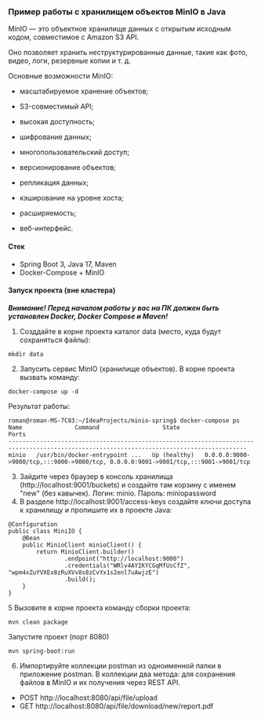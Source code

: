 ### Пример работы с хранилищем объектов MinIO в Java  
MinIO — это объектное хранилище данных с открытым исходным кодом, совместимое с Amazon S3 API.

Оно позволяет хранить неструктурированные данные, такие как фото, видео, логи, резервные копии и т. д.

Основные возможности MinIO:

* масштабируемое хранение объектов;

* S3-совместимый API;

* высокая доступность;

* шифрование данных;

* многопользовательский доступ;

* версионирование объектов;

* репликация данных;

* кэширование на уровне хоста;

* расширяемость;

* веб-интерфейс.
#### Стек  
* Spring Boot 3, Java 17, Maven
* Docker-Compose + MinIO  

#### Запуск проекта (вне кластера)  
***Внимание! Перед началом работы у вас на ПК должен быть установлен Docker, Docker Compose и Maven!***  
1. Созддайте в корне проекта каталог data (место, куда будут сохраняться файлы):  
```
mkdir data
```  
2. Запусить сервис MinIO (хранилище объектов). В корне проекта вызвать команду:  
```
docker-compose up -d
```
Результат работы:  
```
roman@roman-MS-7C83:~/IdeaProjects/minio-spring$ docker-compose ps
Name               Command                  State                                             Ports                                       
------------------------------------------------------------------------------------------------------------------------------------------
minio   /usr/bin/docker-entrypoint ...   Up (healthy)   0.0.0.0:9000->9000/tcp,:::9000->9000/tcp, 0.0.0.0:9001->9001/tcp,:::9001->9001/tcp
```
3. Зайдите через браузер в консоль хранилища (http://localhost:9001/buckets) и создайте там корзину с именем "new" (без кавычек). Логин: minio. Пароль: miniopassword  
4. В разделе http://localhost:9001/access-keys создайте ключи доступа к хранилищу и пропишите их в проекте Java:  
```
@Configuration
public class MiniIO {
    @Bean
    public MinioClient minioClient() {
        return MinioClient.builder()
                .endpoint("http://localhost:9000")
                .credentials("WRlv4AYIKYCGqMfUsCfZ", "wpm4xZuYVXEx8zRuXVv8s8zCvYx1s2enl7uAwjzE")
                .build();
    }
}
```  
5 Вызовите в корне проекта команду сборки проекта:  
```
mvn clean package
```
Запустите проект (порт 8080)  
```
mvn spring-boot:run
```
6. Импортируйте коллекции postman из одноименной папки в приложение postman. В коллекции два метода: для сохранения файлов в MinIO и их получения через REST API.  
* POST http://localhost:8080/api/file/upload
* GET http://localhost:8080/api/file/download/new/report.pdf